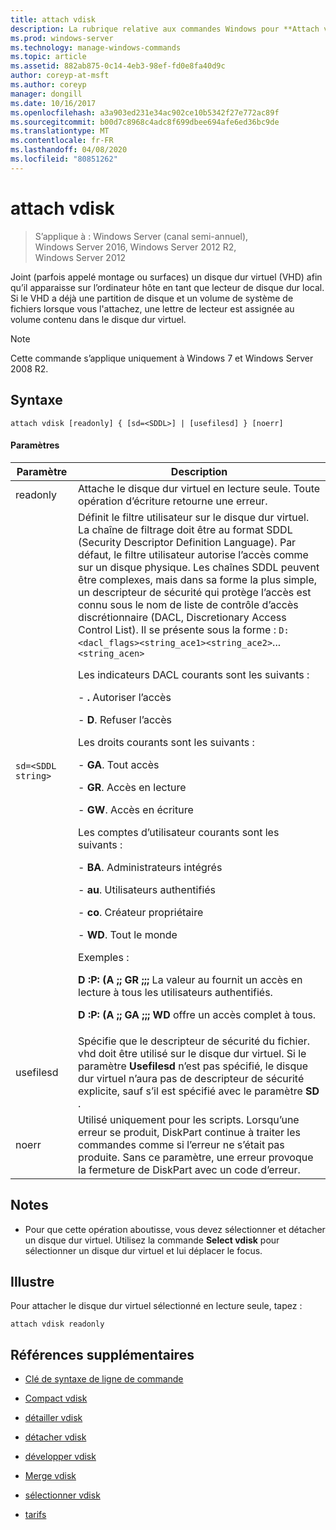 ```yaml
---
title: attach vdisk
description: La rubrique relative aux commandes Windows pour **Attach vdisk**, qui attache (ou Monte) un disque dur virtuel (VHD) afin qu’il apparaisse sur l’ordinateur hôte comme un lecteur de disque dur local.
ms.prod: windows-server
ms.technology: manage-windows-commands
ms.topic: article
ms.assetid: 882ab875-0c14-4eb3-98ef-fd0e8fa40d9c
author: coreyp-at-msft
ms.author: coreyp
manager: dongill
ms.date: 10/16/2017
ms.openlocfilehash: a3a903ed231e34ac902ce10b5342f27e772ac89f
ms.sourcegitcommit: b00d7c8968c4adc8f699dbee694afe6ed36bc9de
ms.translationtype: MT
ms.contentlocale: fr-FR
ms.lasthandoff: 04/08/2020
ms.locfileid: "80851262"
---
```

# <a name="attach-vdisk"></a>attach vdisk

>S’applique à : Windows Server (canal semi-annuel), Windows Server 2016, Windows Server 2012 R2, Windows Server 2012

Joint (parfois appelé montage ou surfaces) un disque dur virtuel (VHD) afin qu’il apparaisse sur l’ordinateur hôte en tant que lecteur de disque dur local. Si le VHD a déjà une partition de disque et un volume de système de fichiers lorsque vous l'attachez, une lettre de lecteur est assignée au volume contenu dans le disque dur virtuel.

> [!NOTE]
> Cette commande s’applique uniquement à Windows 7 et Windows Server 2008 R2.

## <a name="syntax"></a>Syntaxe

```
attach vdisk [readonly] { [sd=<SDDL>] | [usefilesd] } [noerr]
```

#### <a name="parameters"></a>Paramètres

| Paramètre | Description |
| --------- | ----------- |
| readonly | Attache le disque dur virtuel en lecture seule. Toute opération d’écriture retourne une erreur. |
| `sd=<SDDL string>` | Définit le filtre utilisateur sur le disque dur virtuel. La chaîne de filtrage doit être au format SDDL (Security Descriptor Definition Language). Par défaut, le filtre utilisateur autorise l’accès comme sur un disque physique. Les chaînes SDDL peuvent être complexes, mais dans sa forme la plus simple, un descripteur de sécurité qui protège l’accès est connu sous le nom de liste de contrôle d’accès discrétionnaire (DACL, Discretionary Access Control List). Il se présente sous la forme : `D:<dacl_flags><string_ace1><string_ace2>`... `<string_acen>`<p>Les indicateurs DACL courants sont les suivants :<p>-  **.** Autoriser l’accès<p>- **D**. Refuser l’accès<p>Les droits courants sont les suivants :<p>- **GA**. Tout accès<p>- **GR**. Accès en lecture<p>- **GW**. Accès en écriture<p>Les comptes d’utilisateur courants sont les suivants :<p>- **BA**. Administrateurs intégrés<p>- **au**. Utilisateurs authentifiés<p>- **co**. Créateur propriétaire<p>- **WD**. Tout le monde<p>Exemples :<p>**D :P: (A ;; GR ;;;** La valeur au fournit un accès en lecture à tous les utilisateurs authentifiés.<p>**D :P: (A ;; GA ;;; WD** offre un accès complet à tous. |
| usefilesd | Spécifie que le descripteur de sécurité du fichier. vhd doit être utilisé sur le disque dur virtuel. Si le paramètre **Usefilesd** n’est pas spécifié, le disque dur virtuel n’aura pas de descripteur de sécurité explicite, sauf s’il est spécifié avec le paramètre **SD** . |
| noerr | Utilisé uniquement pour les scripts. Lorsqu’une erreur se produit, DiskPart continue à traiter les commandes comme si l’erreur ne s’était pas produite. Sans ce paramètre, une erreur provoque la fermeture de DiskPart avec un code d’erreur. |

## <a name="remarks"></a>Notes

- Pour que cette opération aboutisse, vous devez sélectionner et détacher un disque dur virtuel. Utilisez la commande **Select vdisk** pour sélectionner un disque dur virtuel et lui déplacer le focus.

## <a name="examples"></a><a name=BKMK_Examples></a>Illustre

Pour attacher le disque dur virtuel sélectionné en lecture seule, tapez :

```
attach vdisk readonly
```

## <a name="additional-references"></a>Références supplémentaires

- [Clé de syntaxe de ligne de commande](command-line-syntax-key.md)

- [Compact vdisk](compact-vdisk.md)

- [détailler vdisk](detail-vdisk.md)

- [détacher vdisk](detach-vdisk.md)

- [développer vdisk](expand-vdisk.md)

- [Merge vdisk](merge-vdisk.md)

- [sélectionner vdisk](select-vdisk.md)

- [tarifs](list_1.md)
